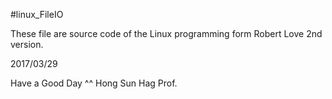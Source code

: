 ﻿#linux_FileIO

These file are source code of the Linux programming form Robert Love 2nd version. 

2017/03/29

Have a Good Day ^^
Hong Sun Hag Prof.
